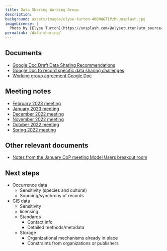 ```yaml
---
title: Data Sharing Working Group
description: 
background: assets/images/elyse-turton-46QNWGT1PzM-unsplash.jpg
imageLicense: |
  Photo by [Elyse Turton](https://unsplash.com/@elyseturton?utm_source=unsplash&utm_medium=referral&utm_content=creditCopyText) on [Unsplash](https://unsplash.com/@elyseturton?utm_source=unsplash&utm_medium=referral&utm_content=creditCopyText)  
permalink: /data-sharing/
---
```


## Documents
- [Google Doc Draft Data Sharing Recommendations](https://docs.google.com/document/d/1AQB3v6CRYfkijjXA-h4zxZPIJtfSjP_pZ5oguILl8Qs/edit?usp=sharing)
- [Google Doc to record specific data sharing challenges](https://docs.google.com/document/d/1xPL6t1Y2cJHRmwSYd930gU74Y7aYCir1E-47EfSRKzw/edit?usp=sharing)
- [Working group agreement Google Doc](https://docs.google.com/document/d/1TbDXH8Zh1A-8dK-2mueS6AzB0wGKavdpY6UU5_exPjU/edit?usp=sharing)


## Meeting notes

- [February 2023 meeting](https://docs.google.com/document/d/1nU3xj1vQ4fCzPJd7h7fmt2zQFnpo0mdMYqrKoEa1GLo/edit?usp=sharing)
- [January 2023 meeting](https://docs.google.com/document/d/1zaA2dxVK5VB2ZT7ErKYs5EpjSQWh66tN8yR25qjgxuw/edit#)
- [December 2022 meeting](https://docs.google.com/document/d/118A3btkiNFbxHVFZIhlo0YDSmh7JM7KGDIA8jJw_P6E/edit?usp=sharing)
- [November 2022 meeting](https://docs.google.com/document/d/1WdCaku-YgdNaMcOQCq0AHQdKPQAKcex8GljmjHJh6YU/edit?usp=sharing)
- [October 2022 meeting](https://docs.google.com/document/d/1DQkpKoyMs6PuIXxrTbHCOx75LGPWZuj1K2UX6IHSadI/edit?usp=sharing)
- [Spring 2022 meeting](https://docs.google.com/document/d/1Gz9-81BK6pi4Seo1ndQOm3Uauqm-mVK_hbV_IEP0cuw/edit?usp=sharing)


## Other relevant documents
- [Notes from the January CoP meeting Model Users breakout room](https://docs.google.com/document/d/1aoRRVzJRXc2uQmZCR-_uRx3tTCB0WhQhNLf3rvDADN4/edit?usp=sharing)

## Next steps

- Occurrence data
  - Sensitivity (species and cultural)
  - Sourcing/synchrony of records
- GIS data
  - Sensitivity
  - licensing
  - Standards
      - Contact info
      - Detailed methods/metadata
  - Storage
      - Organizational mechanisms already in place
      - Constraints from organizations or publishers
